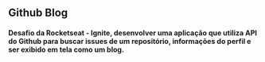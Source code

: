 ## Github Blog

#### Desafio da Rocketseat - Ignite, desenvolver uma aplicação que utiliza API do Github para buscar issues de um repositório, informações do perfil e ser exibido em tela como um blog.
